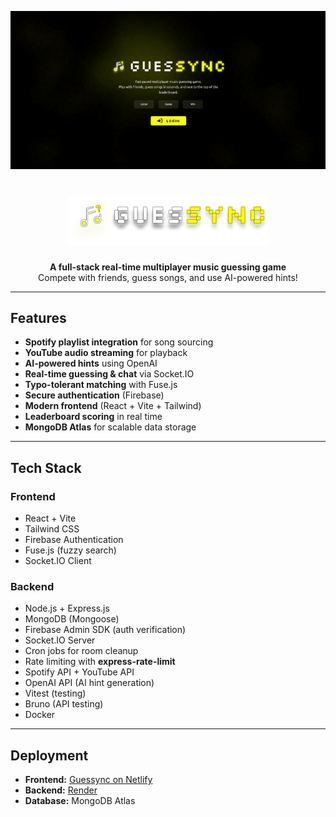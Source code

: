 <p align="center">
  <img src="./client/src/assets/guessync.gif" alt="Guessync Demo" width="1000" />
</p>

<h1 align="center">
  <a href="https://guessync.netlify.app/">
    <img src="./client/public/wordmark.png" alt="Guessync" height="80" />
  </a>
</h1>

<p align="center">
  <b>A full-stack real-time multiplayer music guessing game</b> <br/>
  Compete with friends, guess songs, and use AI-powered hints!
</p>

---

## Features

- **Spotify playlist integration** for song sourcing  
- **YouTube audio streaming** for playback  
- **AI-powered hints** using OpenAI  
- **Real-time guessing & chat** via Socket.IO  
- **Typo-tolerant matching** with Fuse.js  
- **Secure authentication** (Firebase)  
- **Modern frontend** (React + Vite + Tailwind)  
- **Leaderboard scoring** in real time  
- **MongoDB Atlas** for scalable data storage  

---

## Tech Stack

### Frontend
- React + Vite  
- Tailwind CSS  
- Firebase Authentication  
- Fuse.js (fuzzy search)  
- Socket.IO Client  

### Backend
- Node.js + Express.js  
- MongoDB (Mongoose)  
- Firebase Admin SDK (auth verification)  
- Socket.IO Server  
- Cron jobs for room cleanup  
- Rate limiting with **express-rate-limit**  
- Spotify API + YouTube API  
- OpenAI API (AI hint generation)  
- Vitest (testing)  
- Bruno (API testing)  
- Docker  

---

## Deployment

- **Frontend:** [Guessync on Netlify](https://guessync.netlify.app/)  
- **Backend:** [Render](https://guessync.onrender.com/)  
- **Database:** MongoDB Atlas
